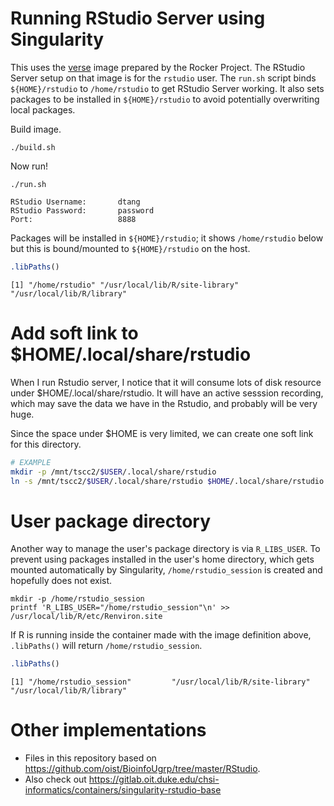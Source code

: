 # Running RStudio Server using Singularity

This uses the [verse](https://rocker-project.org/images/versioned/rstudio.html)
image prepared by the Rocker Project. The RStudio Server setup on that image is
for the `rstudio` user. The `run.sh` script binds `${HOME}/rstudio` to
`/home/rstudio` to get RStudio Server working. It also sets packages to be
installed in `${HOME}/rstudio` to avoid potentially overwriting local packages.

Build image.

```console
./build.sh
```

Now run!

```console
./run.sh
```
```
RStudio Username:       dtang
RStudio Password:       password
Port:                   8888
```

Packages will be installed in `${HOME}/rstudio`; it shows `/home/rstudio` below
but this is bound/mounted to `${HOME}/rstudio` on the host.

```r
.libPaths()
```
```
[1] "/home/rstudio" "/usr/local/lib/R/site-library" "/usr/local/lib/R/library"
```

# Add soft link to $HOME/.local/share/rstudio
When I run Rstudio server, I notice that it will consume lots of disk resource under $HOME/.local/share/rstudio. It will have an active sesssion recording, which may save the data we have in the Rstudio, and probably will be very huge. 

Since the space under $HOME is very limited, we can create one soft link for this directory. 
```bash
# EXAMPLE
mkdir -p /mnt/tscc2/$USER/.local/share/rstudio
ln -s /mnt/tscc2/$USER/.local/share/rstudio $HOME/.local/share/rstudio
```

# User package directory

Another way to manage the user's package directory is via `R_LIBS_USER`. To prevent using packages installed in the user's home directory, which gets mounted automatically by Singularity, `/home/rstudio_session` is created and hopefully does not exist.

```
mkdir -p /home/rstudio_session
printf 'R_LIBS_USER="/home/rstudio_session"\n' >> /usr/local/lib/R/etc/Renviron.site
```

If R is running inside the container made with the image definition above, `.libPaths()` will return `/home/rstudio_session`.

```r
.libPaths()
```
```
[1] "/home/rstudio_session"         "/usr/local/lib/R/site-library" "/usr/local/lib/R/library"
```

# Other implementations

* Files in this repository based on <https://github.com/oist/BioinfoUgrp/tree/master/RStudio>.
* Also check out <https://gitlab.oit.duke.edu/chsi-informatics/containers/singularity-rstudio-base>
